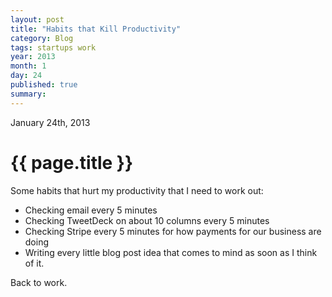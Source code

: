 ```yaml
---
layout: post
title: "Habits that Kill Productivity"
category: Blog
tags: startups work
year: 2013
month: 1
day: 24
published: true
summary: 
---
```


<p class="meta">January 24th, 2013</p>

# {{ page.title }} #

Some habits that hurt my productivity that I need to work out:

* Checking email every 5 minutes
* Checking TweetDeck on about 10 columns every 5 minutes
* Checking Stripe every 5 minutes for how payments for our business are doing
* Writing every little blog post idea that comes to mind as soon as I think of it.

Back to work.
